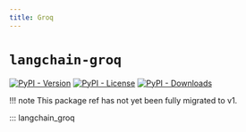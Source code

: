 ```yaml
---
title: Groq
---
```


# `langchain-groq`

[![PyPI - Version](https://img.shields.io/pypi/v/langchain-groq?label=%20)](https://pypi.org/project/langchain-groq/#history)
[![PyPI - License](https://img.shields.io/pypi/l/langchain-groq)](https://opensource.org/licenses/MIT)
[![PyPI - Downloads](https://img.shields.io/pepy/dt/langchain-groq)](https://pypistats.org/packages/langchain-groq)

!!! note
    This package ref has not yet been fully migrated to v1.

::: langchain_groq

